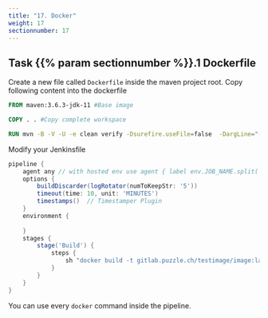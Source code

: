 ```yaml
---
title: "17. Docker"
weight: 17
sectionnumber: 17
---
```




## Task {{% param sectionnumber %}}.1 Dockerfile

Create a new file called `Dockerfile` inside the maven project root. Copy following content into the dockerfile

```dockerfile
FROM maven:3.6.3-jdk-11 #Base image

COPY . . #Copy complete workspace

RUN mvn -B -V -U -e clean verify -Dsurefire.useFile=false  -DargLine="-Djdk.net.URLClassPath.disableClassPathURLCheck=true" #Start maven build

```

Modify your Jenkinsfile

```groovy
pipeline {
    agent any // with hosted env use agent { label env.JOB_NAME.split('/')[0] }
    options {
        buildDiscarder(logRotator(numToKeepStr: '5'))
        timeout(time: 10, unit: 'MINUTES')
        timestamps()  // Timestamper Plugin
    }
    environment {
        
    }
    stages {
        stage('Build') {
            steps {
                sh "docker build -t gitlab.puzzle.ch/testimage/image:latest ."
            }
        }
    }
}
```

You can use every `docker` command inside the pipeline.
